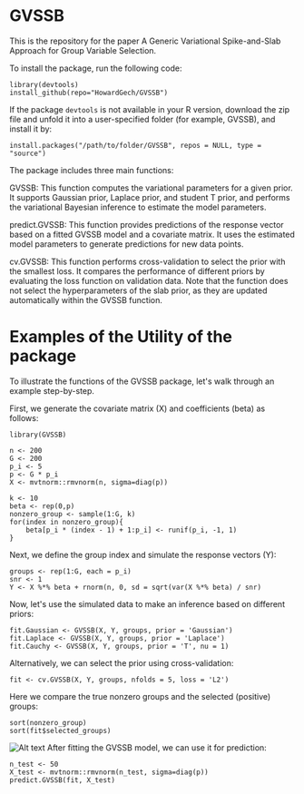 # GVSSB
This is the repository for the paper A Generic Variational Spike-and-Slab Approach for Group Variable Selection.

To install the package, run the following code:

```
library(devtools)
install_github(repo="HowardGech/GVSSB")
```

If the package $\texttt{devtools}$ is not available in your R version,  download the zip file and unfold it into a user-specified folder (for example, GVSSB), and install it by:

```
install.packages("/path/to/folder/GVSSB", repos = NULL, type = "source")
```
The package includes three main functions:

GVSSB: This function computes the variational parameters for a given prior. It supports Gaussian prior, Laplace prior, and student T prior, and performs the variational Bayesian inference to estimate the model parameters.

predict.GVSSB: This function provides predictions of the response vector based on a fitted GVSSB model and a covariate matrix. It uses the estimated model parameters to generate predictions for new data points.

cv.GVSSB: This function performs cross-validation to select the prior with the smallest loss. It compares the performance of different priors by evaluating the loss function on validation data. Note that the function does not select the hyperparameters of the slab prior, as they are updated automatically within the GVSSB function.

# Examples of the Utility of the package

To illustrate the functions of the GVSSB package, let's walk through an example step-by-step.

First, we generate the covariate matrix (X) and coefficients (beta) as follows:
```
library(GVSSB)

n <- 200
G <- 200
p_i <- 5
p <- G * p_i
X <- mvtnorm::rmvnorm(n, sigma=diag(p))

k <- 10
beta <- rep(0,p)
nonzero_group <- sample(1:G, k)
for(index in nonzero_group){
    beta[p_i * (index - 1) + 1:p_i] <- runif(p_i, -1, 1)
}
```

Next, we define the group index and simulate the response vectors (Y):
```
groups <- rep(1:G, each = p_i)
snr <- 1
Y <- X %*% beta + rnorm(n, 0, sd = sqrt(var(X %*% beta) / snr)
```
Now, let's use the simulated data to make an inference based on different priors:

```
fit.Gaussian <- GVSSB(X, Y, groups, prior = 'Gaussian')
fit.Laplace <- GVSSB(X, Y, groups, prior = 'Laplace')
fit.Cauchy <- GVSSB(X, Y, groups, prior = 'T', nu = 1)
```
Alternatively, we can select the prior using cross-validation:

```
fit <- cv.GVSSB(X, Y, groups, nfolds = 5, loss = 'L2')
```

Here we compare the true nonzero groups and the selected (positive) groups:
```
sort(nonzero_group)
sort(fit$selected_groups)
```
![Alt text](selected_groups.jpg)
After fitting the GVSSB model, we can use it for prediction:

```
n_test <- 50
X_test <- mvtnorm::rmvnorm(n_test, sigma=diag(p))
predict.GVSSB(fit, X_test)
```
